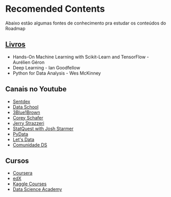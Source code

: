 # Recomended Contents
Abaixo estão algumas fontes de conhecimento pra estudar os conteúdos do Roadmap

## [Livros](https://github.com/yanshengjia/ml-road)
- Hands-On Machine Learning with Scikit-Learn and TensorFlow - Aurélien Géron
- Deep Learning - Ian Goodfellow
- Python for Data Analysis - Wes McKinney

## Canais no Youtube
- [Sentdex](https://www.youtube.com/channel/UCfzlCWGWYyIQ0aLC5w48gBQ)
- [Data School](https://www.youtube.com/@dataschool)
- [3Blue1Brown](https://www.youtube.com/@3blue1brown)
- [Corey Schafer](https://www.youtube.com/@coreyms)
- [Jerry Strazzeri](https://www.youtube.com/@jerryst)
- [StatQuest with Josh Starmer](https://www.youtube.com/@statquest)
- [PyData](https://www.youtube.com/@PyDataTV)
- [Let's Data](https://www.youtube.com/@letsdataAI)
- [Comunidade DS](https://www.youtube.com/@ComunidadeDS)

## Cursos
- [Coursera](https://www.coursera.org/)
- [edX](https://www.edx.org/search?tab=course)
- [Kaggle Courses](https://www.kaggle.com/learn)
- [Data Science Academy](https://www.datascienceacademy.com.br/)
